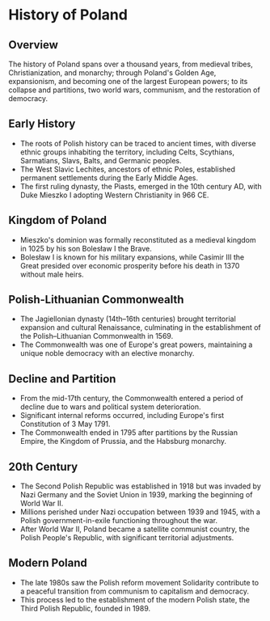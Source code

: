 # History of Poland

## Overview
The history of Poland spans over a thousand years, from medieval tribes, Christianization, and monarchy; through Poland's Golden Age, expansionism, and becoming one of the largest European powers; to its collapse and partitions, two world wars, communism, and the restoration of democracy.

## Early History
- The roots of Polish history can be traced to ancient times, with diverse ethnic groups inhabiting the territory, including Celts, Scythians, Sarmatians, Slavs, Balts, and Germanic peoples.
- The West Slavic Lechites, ancestors of ethnic Poles, established permanent settlements during the Early Middle Ages.
- The first ruling dynasty, the Piasts, emerged in the 10th century AD, with Duke Mieszko I adopting Western Christianity in 966 CE.

## Kingdom of Poland
- Mieszko's dominion was formally reconstituted as a medieval kingdom in 1025 by his son Bolesław I the Brave.
- Bolesław I is known for his military expansions, while Casimir III the Great presided over economic prosperity before his death in 1370 without male heirs.

## Polish-Lithuanian Commonwealth
- The Jagiellonian dynasty (14th–16th centuries) brought territorial expansion and cultural Renaissance, culminating in the establishment of the Polish–Lithuanian Commonwealth in 1569.
- The Commonwealth was one of Europe's great powers, maintaining a unique noble democracy with an elective monarchy.

## Decline and Partition
- From the mid-17th century, the Commonwealth entered a period of decline due to wars and political system deterioration.
- Significant internal reforms occurred, including Europe's first Constitution of 3 May 1791.
- The Commonwealth ended in 1795 after partitions by the Russian Empire, the Kingdom of Prussia, and the Habsburg monarchy.

## 20th Century
- The Second Polish Republic was established in 1918 but was invaded by Nazi Germany and the Soviet Union in 1939, marking the beginning of World War II.
- Millions perished under Nazi occupation between 1939 and 1945, with a Polish government-in-exile functioning throughout the war.
- After World War II, Poland became a satellite communist country, the Polish People's Republic, with significant territorial adjustments. 

## Modern Poland
- The late 1980s saw the Polish reform movement Solidarity contribute to a peaceful transition from communism to capitalism and democracy.
- This process led to the establishment of the modern Polish state, the Third Polish Republic, founded in 1989.